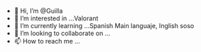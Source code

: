 - 👋 Hi, I’m @Guilla
- 👀 I’m interested in ...Valorant
- 🌱 I’m currently learning ...Spanish Main languaje, Inglish soso
- 💞️ I’m looking to collaborate on ...
- 📫 How to reach me ...

<!---
GUILLATHERTED/GUILLATHERTED is a ✨ special ✨ repository because its `README.md` (this file) appears on your GitHub profile.
You can click the Preview link to take a look at your changes.
--->
